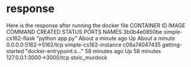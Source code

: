 # response 

Here is the response after running the docker file 
CONTAINER ID   IMAGE                COMMAND                  CREATED              STATUS              PORTS                      NAMES
3b0b4e0850be   simple-cs162-flask   "python app.py"          About a minute ago   Up About a minute   0.0.0.0:5162->5162/tcp     simple-cs162-instance
c08a74047435   getting-started      "docker-entrypoint.s…"   58 minutes ago       Up 58 minutes       127.0.0.1:3000->3000/tcp   stoic_murdock
